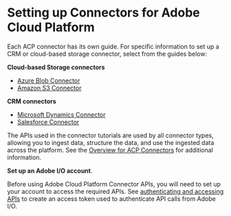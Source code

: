 # Setting up Connectors for Adobe Cloud Platform

Each ACP connector has its own guide. For specific information to set up a CRM or cloud-based storage connector, select from the guides below:

**Cloud-based Storage connectors**

* [Azure Blob Connector](https://git.corp.adobe.com/experience-platform/documentation/blob/master/api-specification/markdown/narrative/tutorials/creating_a_connector_tutorial/ACP_azure_blob_connector_tutorial.md)
* [Amazon S3 Connector](https://git.corp.adobe.com/experience-platform/documentation/blob/master/api-specification/markdown/narrative/tutorials/creating_a_connector_tutorial/ACP_s3_connector_tutorial.md)

**CRM connectors**

* [Microsoft Dynamics Connector](https://git.corp.adobe.com/experience-platform/documentation/blob/master/api-specification/markdown/narrative/tutorials/creating_a_connector_tutorial/ACP_dynamic_connector_tutorial.md) 
* [Salesforce Connector](https://git.corp.adobe.com/experience-platform/documentation/blob/master/api-specification/markdown/narrative/tutorials/creating_a_connector_tutorial/ACP_dynamic_connector_tutorial.md)


The APIs used in the connector tutorials are used by all connector types, allowing you to ingest data, structure the data, and use the ingested data across the platform. See the [Overview for ACP Connectors](https://git.corp.adobe.com/experience-platform/documentation/blob/master/api-specification/markdown/narrative/technical_overview/acp_connectors_overview/acp-connectors-overview.md)  for additional information.

**Set up an Adobe I/O account**.

Before using Adobe Cloud Platform Connector APIs, you will need to set up your account to access the required APIs. See [authenticating and accessing APIs](https://www.adobe.io/apis/cloudplatform/dataservices/tutorials/alltutorials.html#!api-specification/markdown/narrative/tutorials/authenticate_to_acp_tutorial/authenticate_to_acp_tutorial.md) to  create an access token used to authenticate API calls from Adobe I/O.

